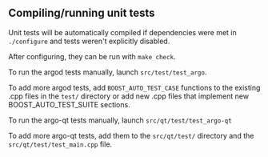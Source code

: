 Compiling/running unit tests
------------------------------------

Unit tests will be automatically compiled if dependencies were met in `./configure`
and tests weren't explicitly disabled.

After configuring, they can be run with `make check`.

To run the argod tests manually, launch `src/test/test_argo`.

To add more argod tests, add `BOOST_AUTO_TEST_CASE` functions to the existing
.cpp files in the `test/` directory or add new .cpp files that
implement new BOOST_AUTO_TEST_SUITE sections.

To run the argo-qt tests manually, launch `src/qt/test/test_argo-qt`

To add more argo-qt tests, add them to the `src/qt/test/` directory and
the `src/qt/test/test_main.cpp` file.
